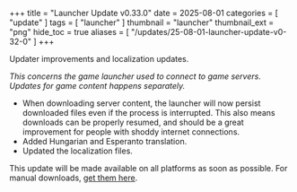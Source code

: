 +++
title = "Launcher Update v0.33.0"
date = 2025-08-01
categories = [
	"update"
]
tags = [
	"launcher"
]
thumbnail = "launcher"
thumbnail_ext = "png"
hide_toc = true
aliases = [
	"/updates/25-08-01-launcher-update-v0-32-0"
]
+++

Updater improvements and localization updates.

<!--more-->

*This concerns the game launcher used to connect to game servers. Updates for game content happens separately.*

* When downloading server content, the launcher will now persist downloaded files even if the process is interrupted. This also means downloads can be properly resumed, and should be a great improvement for people with shoddy internet connections.
* Added Hungarian and Esperanto translation.
* Updated the localization files.

This update will be made available on all platforms as soon as possible. For manual downloads, [get them here](https://github.com/space-wizards/SS14.Launcher/releases).
